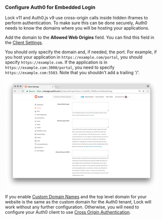 ### Configure Auth0 for Embedded Login

Lock v11 and Auth0.js v9 use cross-origin calls inside hidden iframes to perform authentication. To make sure this can be done securely, Auth0 needs to know the domains where you will be hosting your applications.

Add the domain to the **Allowed Web Origins** field. You can find this field in the [Client Settings](${manage_url}/#/clients/${account.clientId}/settings). 

You should only specify the domain and, if needed, the port. For example, if you host your application in `https://example.com/portal`, you should specify `https://example.com`. If the application is in `https://example.com:3000/portal`, you need to specify `https://example.com:5503`. Note that you shouldn't add a trailing '/'.

![Allowed Web Origins](/media/articles/libraries/lock/allowed-origins.png)

If you enable [Custom Domain Names](/custom-domains) and the top level domain for your website is the same as the custom domain for the Auth0 tenant, Lock will work without any further configuration. Otherwise, you will need to configure your Auth0 client to use [Cross Origin Authentication](/cross-origin-authentication). 
